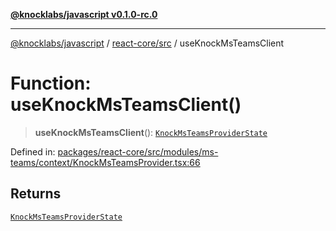 [**@knocklabs/javascript v0.1.0-rc.0**](../../../README.md)

***

[@knocklabs/javascript](../../../modules.md) / [react-core/src](../README.md) / useKnockMsTeamsClient

# Function: useKnockMsTeamsClient()

> **useKnockMsTeamsClient**(): [`KnockMsTeamsProviderState`](../interfaces/KnockMsTeamsProviderState.md)

Defined in: [packages/react-core/src/modules/ms-teams/context/KnockMsTeamsProvider.tsx:66](https://github.com/knocklabs/javascript/blob/main/packages/react-core/src/modules/ms-teams/context/KnockMsTeamsProvider.tsx#L66)

## Returns

[`KnockMsTeamsProviderState`](../interfaces/KnockMsTeamsProviderState.md)
